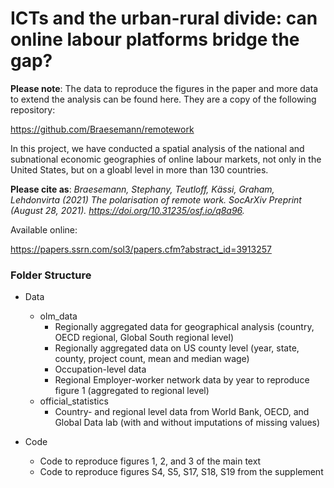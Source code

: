 # ICTs and the urban-rural divide: can online labour platforms bridge the gap?

__Please note__: The data to reproduce the figures in the paper and more data to extend the analysis can be found here. They are a copy of the following repository:

https://github.com/Braesemann/remotework

In this project, we have conducted a spatial analysis of the national and subnational economic geographies of online labour markets, not only in the United States, but on a gloabl level in more than 130 countries.

__Please cite as__: _Braesemann, Stephany, Teutloff, Kässi, Graham, Lehdonvirta (2021) The polarisation of remote work. SocArXiv Preprint (August 28, 2021). https://doi.org/10.31235/osf.io/q8a96._ 

Available online:

https://papers.ssrn.com/sol3/papers.cfm?abstract_id=3913257

### Folder Structure

- Data
  - olm_data
    - Regionally aggregated data for geographical analysis (country, OECD regional, Global South regional level)
    - Regionally aggregated data on US county level (year, state, county, project count, mean and median wage)
    - Occupation-level data
    - Regional Employer-worker network data by year to reproduce figure 1 (aggregated to regional level)
  - official_statistics
    - Country- and regional level data from World Bank, OECD, and Global Data lab (with and without imputations of missing values)

- Code 
  - Code to reproduce figures 1, 2, and 3 of the main text
  - Code to reproduce figures S4, S5, S17, S18, S19 from the supplement

